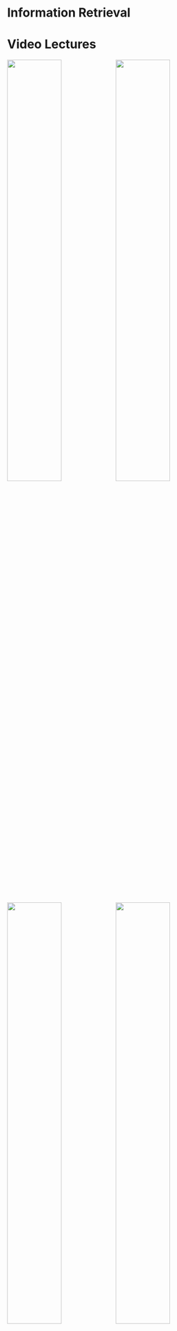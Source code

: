Information Retrieval
============

Video Lectures
============

[<img src=video1.jpg width="50%">](https://youtu.be/DhjZPVrvdnE)[<img src=video2.jpg width="50%">](https://youtu.be/rfNoyFw-_g8)[<img src=video3.jpg width="50%">](https://youtu.be/sYHVpTZL6o4)[<img src=video4.jpg width="50%">](https://youtu.be/bRckCK9VcKQ)[<img src=video5.jpg width="50%">](https://youtu.be/ZX4zTT69ll0)[<img src=video6.jpg width="50%">](https://youtu.be/AVoLka-LDXY)[<img src=video7.jpg width="50%">](https://youtu.be/5GOyBTeSJwo)[<img src=video8.jpg width="50%">](https://youtu.be/-iu6N8KZslw)[<img src=video9.jpg width="50%">](https://youtu.be/LwQYHFyDd8U)[<img src=video10.jpg width="50%">](https://youtu.be/Y_jS03r6GMI)[<img src=video11.jpg width="50%">](https://youtu.be/msRT2yx0yms)[<img src=video12.jpg width="50%">](https://youtu.be/B5RProYhMvk)[<img src=video13.jpg width="50%">](https://youtu.be/dxc3ONoW63E)

Class Diagram
============

<img src="classDiagram.png">

For Developers
============

You can also see [Python](https://github.com/starlangsoftware/InformationRetrieval-Py), [Cython](https://github.com/starlangsoftware/InformationRetrieval-Cy), [C++](https://github.com/starlangsoftware/InformationRetrieval-CPP), [Js](https://github.com/starlangsoftware/InformationRetrieval-Js), [C](https://github.com/starlangsoftware/InformationRetrieval-C), or [C#](https://github.com/starlangsoftware/InformationRetrieval-CS) repository.

## Requirements

* [Java Development Kit 8 or higher](#java), Open JDK or Oracle JDK
* [Maven](#maven)
* [Git](#git)

### Java 

To check if you have a compatible version of Java installed, use the following command:

    java -version
    
If you don't have a compatible version, you can download either [Oracle JDK](https://www.oracle.com/technetwork/java/javase/downloads/jdk8-downloads-2133151.html) or [OpenJDK](https://openjdk.java.net/install/)    

### Maven
To check if you have Maven installed, use the following command:

    mvn --version
    
To install Maven, you can follow the instructions [here](https://maven.apache.org/install.html).      

### Git

Install the [latest version of Git](https://git-scm.com/book/en/v2/Getting-Started-Installing-Git).

## Download Code

In order to work on code, create a fork from GitHub page. 
Use Git for cloning the code to your local or below line for Ubuntu:

	git clone <your-fork-git-link>

A directory called InformationRetrieval will be created. Or you can use below link for exploring the code:

	git clone https://github.com/starlangsoftware/InformationRetrieval.git

## Open project with IntelliJ IDEA

Steps for opening the cloned project:

* Start IDE
* Select **File | Open** from main menu
* Choose `InformationRetrieval/pom.xml` file
* Select open as project option
* Couple of seconds, dependencies with Maven will be downloaded. 


## Compile

**From IDE**

After being done with the downloading and Maven indexing, select **Build Project** option from **Build** menu. After compilation process, user can run InformationRetrieval.

**From Console**

Go to `InformationRetrieval` directory and compile with 

     mvn compile 

## Generating jar files

**From IDE**

Use `package` of 'Lifecycle' from maven window on the right and from `InformationRetrieval` root module.

**From Console**

Use below line to generate jar file:

     mvn install

## Maven Usage

        <dependency>
            <groupId>io.github.starlangsoftware</groupId>
            <artifactId>InformationRetrieval</artifactId>
            <version>1.0.0</version>
        </dependency>


